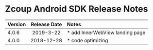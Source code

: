 # Zcoup Android SDK Release Notes

| Version | Release Date | Notes                                    |
| ------- | :----------: | :--------------------------------------- |
| 4.0.6   |  2019-3-22   | * add InnerWebView landing page |
| 4.0.0   |  2018-12-28   | * code optimizing |
